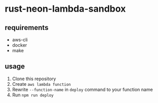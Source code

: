 # rust-neon-lambda-sandbox

## requirements

- aws-cli
- docker
- make

## usage

1. Clone this repository
2. Create `aws lambda function`
3. Rewrite `--function-name` in `deploy` command to your function name
4. Run `npm run deploy`
